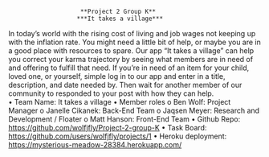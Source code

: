                         **Project 2 Group K**
                       ***It takes a village***


In today’s world with the rising cost of living and job wages not keeping up with the inflation rate. You might need a little bit of help, or maybe you are in a good place with resources to spare. Our app “It takes a village” can help you correct your karma trajectory by seeing what members are in need of and offering to fulfill that need. If you’re in need of an item for your child, loved one, or yourself, simple log in to our app and enter in a title, description, and date needed by. Then wait for another member of our community to responded to your post with how they can help.  
•	Team Name: It takes a village
•	Member roles
    o	Ben Wolf: Project Manager
    o	Janelle Cikanek: Back-End Team
    o	Jaqsen Meyer: Research and Development / Floater
    o	Matt Hanson: Front-End Team
•	Github Repo: https://github.com/wolfjfly/Project-2-group-K
•	Task Board: https://github.com/users/wolfjfly/projects/1
•	Heroku deployment: https://mysterious-meadow-28384.herokuapp.com/
